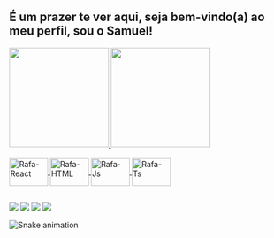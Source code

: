 ## É um prazer te ver aqui, seja bem-vindo(a) ao meu perfil, sou o Samuel!

<!--
**Sam-Pina/Sam-Pina** is a ✨ _special_ ✨ repository because its `README.md` (this file) appears on your GitHub profile.

Here are some ideas to get you started:

- 🔭 I’m currently working on ...
- 🌱 I’m currently learning ...
- 👯 I’m looking to collaborate on ...
- 🤔 I’m looking for help with ...
- 💬 Ask me about ...
- 📫 How to reach me: ...
- 😄 Pronouns: ...
- ⚡ Fun fact: ...
-->

<div>
  
  <a href="https://github.com/Sam-S-Pina">
  <img height="180em" src="https://github-readme-stats.vercel.app/api?username=Sam-Pina&show_icons=true&theme=dracula&include_all_commits=true&count_private=true"/>
  <img height="180em" src="https://github-readme-stats.vercel.app/api/top-langs/?username=Sam-Pina&layout=compact&langs_count=7&theme=dracula"/>
</div>
  
  <div style="display: inline_block"><br>
  
  <img align="center" alt="Rafa-React" height="50" width="70" src="https://cdn.jsdelivr.net/gh/devicons/devicon/icons/java/java-original-wordmark.svg">
  <img align="center" alt="Rafa-HTML" height="50" width="70" src="https://cdn.jsdelivr.net/gh/devicons/devicon/icons/mysql/mysql-original-wordmark.svg">
  <img align="center" alt="Rafa-Js" height="50" width="70" src="https://cdn.jsdelivr.net/gh/devicons/devicon/icons/arduino/arduino-original-wordmark.svg">
  <img align="center" alt="Rafa-Ts" height="50" width="70" src="https://cdn.jsdelivr.net/gh/devicons/devicon/icons/git/git-original.svg">
   

</div>
  
   ##
 
<div> 
  
  <a href="https://instagram.com/samukaz_" target="_blank"><img src="https://img.shields.io/badge/-Instagram-%23E4405F?style=for-the-badge&logo=instagram&logoColor=white" target="_blank"></a>
 	<a href="https://github.com/Sam-S-Pina" target="_blank"><img src="https://img.shields.io/badge/GitHub-100000?style=for-the-badge&logo=github&logoColor=white" target="_blank"></a> 
  <a href = "mailto:ssantospina2@gmail.com"><img src="https://img.shields.io/badge/-Gmail-%23333?style=for-the-badge&logo=gmail&logoColor=white" target="_blank"></a>
  <a href="https://www.linkedin.com/in/samuel-santoss/" target="_blank"><img src="https://img.shields.io/badge/-LinkedIn-%230077B5?style=for-the-badge&logo=linkedin&logoColor=white" target="_blank"></a>     

  ![Snake animation](https://github.com/Sam-Pina/Sam-Pina/blob/output/github-contribution-grid-snake.svg)
</div>

     

